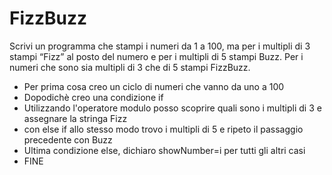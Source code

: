 FizzBuzz
===
Scrivi un programma che stampi i numeri da 1 a 100,
ma per i multipli di 3 stampi “Fizz” al posto del numero e per i multipli di 5 stampi Buzz.
Per i numeri che sono sia multipli di 3 che di 5 stampi FizzBuzz.

- Per prima cosa creo un ciclo di numeri che vanno da uno a 100
- Dopodichè creo una condizione if
- Utilizzando l'operatore modulo posso scoprire quali sono i multipli di 3 e assegnare la stringa Fizz
- con else if allo stesso modo trovo i multipli di 5 e ripeto il passaggio precedente con Buzz
- Ultima condizione else, dichiaro showNumber=i per tutti gli altri casi
- FINE 
